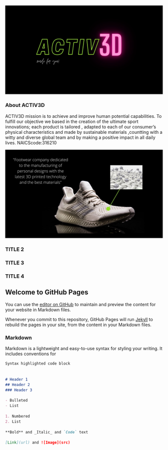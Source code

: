 ![Image](ACTIV3Dlogo.jpg)

### About ACTIV3D
ACTIV3D mission is to achieve and improve human potential capabilities. To fulfill our objective we based in the creation of the ultimate sport innovations; each product is tailored , adapted to each of our consumer’s physical characteristics and made by sustainable materials ,countting with a witty and diverse global team and by making a positive impact in all daily lives.
NAICScode:316210

![Image](Zapatilla.jpg)

### TITLE 2



### TITLE 3




### TITLE 4







## Welcome to GitHub Pages

You can use the [editor on GitHub](https://github.com/Ainhoa-Urtasun-UPNA/hohr-project-group-assignment-activ3d/edit/gh-pages/index.md) to maintain and preview the content for your website in Markdown files.

Whenever you commit to this repository, GitHub Pages will run [Jekyll](https://jekyllrb.com/) to rebuild the pages in your site, from the content in your Markdown files.

### Markdown

Markdown is a lightweight and easy-to-use syntax for styling your writing. It includes conventions for

```markdown
Syntax highlighted code block


# Header 1
## Header 2
### Header 3

- Bulleted
- List

1. Numbered
2. List

**Bold** and _Italic_ and `Code` text

[Link](url) and ![Image](src)
```

